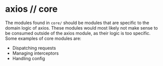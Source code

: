 <!--
# Copyright (C) 2017 FBK.
# All rights reserved. This program and the accompanying materials
# are made available under the terms of the Eclipse Public License v1.0
# which accompanies this distribution, and is available at
# http://www.eclipse.org/legal/epl-v10.html
# 
# Contributors:
#     FBK - initial API and implementation
-->

# axios // core

The modules found in `core/` should be modules that are specific to the domain logic of axios. These modules would most likely not make sense to be consumed outside of the axios module, as their logic is too specific. Some examples of core modules are:

- Dispatching requests
- Managing interceptors
- Handling config
